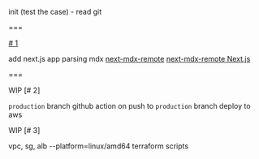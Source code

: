 init (test the case) - read git

===

[# 1](https://github.com/otmjka/log-obsidian-github-vault-app/issues/1)

add next.js app
parsing mdx
[next-mdx-remote](https://github.com/hashicorp/next-mdx-remote?tab=readme-ov-file)
[next-mdx-remote Next.js](https://github.com/vercel/next.js/blob/canary/examples/with-mdx-remote/posts/example-post.mdx)

===

WIP [# 2]

`production` branch
github action on push to `production` branch
deploy to aws

WIP [# 3]

vpc, sg, alb
--platform=linux/amd64
terraform scripts
